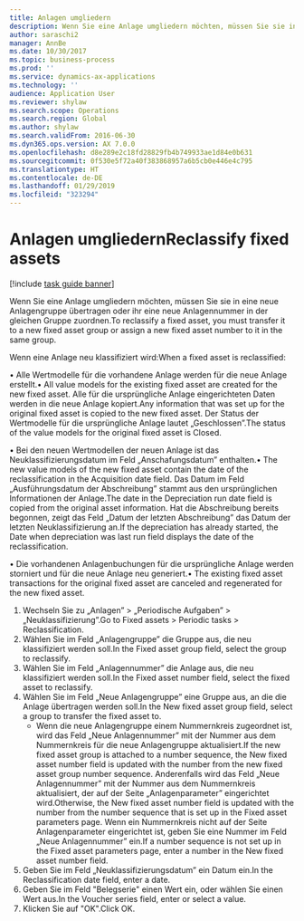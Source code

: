 ```yaml
---
title: Anlagen umgliedern
description: Wenn Sie eine Anlage umgliedern möchten, müssen Sie sie in eine neue Anlagengruppe übertragen oder ihr eine neue Anlagennummer in der gleichen Gruppe zuordnen.
author: saraschi2
manager: AnnBe
ms.date: 10/30/2017
ms.topic: business-process
ms.prod: ''
ms.service: dynamics-ax-applications
ms.technology: ''
audience: Application User
ms.reviewer: shylaw
ms.search.scope: Operations
ms.search.region: Global
ms.author: shylaw
ms.search.validFrom: 2016-06-30
ms.dyn365.ops.version: AX 7.0.0
ms.openlocfilehash: d8e289e2c18fd28829fb4b749933ae1d84e0b631
ms.sourcegitcommit: 0f530e5f72a40f383868957a6b5cb0e446e4c795
ms.translationtype: HT
ms.contentlocale: de-DE
ms.lasthandoff: 01/29/2019
ms.locfileid: "323294"
---
```

# <a name="reclassify-fixed-assets"></a><span data-ttu-id="20a75-103">Anlagen umgliedern</span><span class="sxs-lookup"><span data-stu-id="20a75-103">Reclassify fixed assets</span></span>

[!include [task guide banner](../../includes/task-guide-banner.md)]

<span data-ttu-id="20a75-104">Wenn Sie eine Anlage umgliedern möchten, müssen Sie sie in eine neue Anlagengruppe übertragen oder ihr eine neue Anlagennummer in der gleichen Gruppe zuordnen.</span><span class="sxs-lookup"><span data-stu-id="20a75-104">To reclassify a fixed asset, you must transfer it to a new fixed asset group or assign a new fixed asset number to it in the same group.</span></span> 

<span data-ttu-id="20a75-105">Wenn eine Anlage neu klassifiziert wird:</span><span class="sxs-lookup"><span data-stu-id="20a75-105">When a fixed asset is reclassified:</span></span>

<span data-ttu-id="20a75-106">• Alle Wertmodelle für die vorhandene Anlage werden für die neue Anlage erstellt.</span><span class="sxs-lookup"><span data-stu-id="20a75-106">• All value models for the existing fixed asset are created for the new fixed asset.</span></span> <span data-ttu-id="20a75-107">Alle für die ursprüngliche Anlage eingerichteten Daten werden in die neue Anlage kopiert.</span><span class="sxs-lookup"><span data-stu-id="20a75-107">Any information that was set up for the original fixed asset is copied to the new fixed asset.</span></span> <span data-ttu-id="20a75-108">Der Status der Wertmodelle für die ursprüngliche Anlage lautet „Geschlossen”.</span><span class="sxs-lookup"><span data-stu-id="20a75-108">The status of the value models for the original fixed asset is Closed.</span></span> 

<span data-ttu-id="20a75-109">• Bei den neuen Wertmodellen der neuen Anlage ist das Neuklassifizierungsdatum im Feld „Anschafungsdatum” enthalten.</span><span class="sxs-lookup"><span data-stu-id="20a75-109">• The new value models of the new fixed asset contain the date of the reclassification in the Acquisition date field.</span></span> <span data-ttu-id="20a75-110">Das Datum im Feld „Ausführungsdatum der Abschreibung” stammt aus den ursprünglichen Informationen der Anlage.</span><span class="sxs-lookup"><span data-stu-id="20a75-110">The date in the Depreciation run date field is copied from the original asset information.</span></span> <span data-ttu-id="20a75-111">Hat die Abschreibung bereits begonnen, zeigt das Feld „Datum der letzten Abschreibung” das Datum der letzten Neuklassifizierung an.</span><span class="sxs-lookup"><span data-stu-id="20a75-111">If the depreciation has already started, the Date when depreciation was last run field displays the date of the reclassification.</span></span> 

<span data-ttu-id="20a75-112">• Die vorhandenen Anlagenbuchungen für die ursprüngliche Anlage werden storniert und für die neue Anlage neu generiert.</span><span class="sxs-lookup"><span data-stu-id="20a75-112">• The existing fixed asset transactions for the original fixed asset are canceled and regenerated for the new fixed asset.</span></span>

1. <span data-ttu-id="20a75-113">Wechseln Sie zu „Anlagen” > „Periodische Aufgaben” > „Neuklassifizierung”.</span><span class="sxs-lookup"><span data-stu-id="20a75-113">Go to Fixed assets > Periodic tasks > Reclassification.</span></span>
2. <span data-ttu-id="20a75-114">Wählen Sie im Feld „Anlagengruppe” die Gruppe aus, die neu klassifiziert werden soll.</span><span class="sxs-lookup"><span data-stu-id="20a75-114">In the Fixed asset group field, select the group to reclassify.</span></span>
3. <span data-ttu-id="20a75-115">Wählen Sie im Feld „Anlagennummer” die Anlage aus, die neu klassifiziert werden soll.</span><span class="sxs-lookup"><span data-stu-id="20a75-115">In the Fixed asset number field, select the fixed asset to reclassify.</span></span>
4. <span data-ttu-id="20a75-116">Wählen Sie im Feld „Neue Anlagengruppe” eine Gruppe aus, an die die Anlage übertragen werden soll.</span><span class="sxs-lookup"><span data-stu-id="20a75-116">In the New fixed asset group field, select a group to transfer the fixed asset to.</span></span>
    * <span data-ttu-id="20a75-117">Wenn die neue Anlagengruppe einem Nummernkreis zugeordnet ist, wird das Feld „Neue Anlagennummer” mit der Nummer aus dem Nummernkreis für die neue Anlagengruppe aktualisiert.</span><span class="sxs-lookup"><span data-stu-id="20a75-117">If the new fixed asset group is attached to a number sequence, the New fixed asset number field is updated with the number from the new fixed asset group number sequence.</span></span> <span data-ttu-id="20a75-118">Anderenfalls wird das Feld „Neue Anlagennummer” mit der Nummer aus dem Nummernkreis aktualisiert, der auf der Seite „Anlagenparameter” eingerichtet wird.</span><span class="sxs-lookup"><span data-stu-id="20a75-118">Otherwise, the New fixed asset number field is updated with the number from the number sequence that is set up in the Fixed asset parameters page.</span></span> <span data-ttu-id="20a75-119">Wenn ein Nummernkreis nicht auf der Seite Anlagenparameter eingerichtet ist, geben Sie eine Nummer im Feld „Neue Anlagennummer” ein.</span><span class="sxs-lookup"><span data-stu-id="20a75-119">If a number sequence is not set up in the Fixed asset parameters page, enter a number in the New fixed asset number field.</span></span>  
5. <span data-ttu-id="20a75-120">Geben Sie im Feld „Neuklassifizierungsdatum” ein Datum ein.</span><span class="sxs-lookup"><span data-stu-id="20a75-120">In the Reclassification date field, enter a date.</span></span>
6. <span data-ttu-id="20a75-121">Geben Sie im Feld "Belegserie" einen Wert ein, oder wählen Sie einen Wert aus.</span><span class="sxs-lookup"><span data-stu-id="20a75-121">In the Voucher series field, enter or select a value.</span></span>
7. <span data-ttu-id="20a75-122">Klicken Sie auf "OK".</span><span class="sxs-lookup"><span data-stu-id="20a75-122">Click OK.</span></span>

